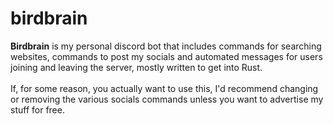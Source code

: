# birdbrain
<b>Birdbrain</b> is my personal discord bot that includes commands for searching websites, commands to post my socials and automated messages for users joining and leaving the server, mostly written to get into Rust.
</br></br>
If, for some reason, you actually want to use this, I'd recommend changing or removing the various socials commands unless you want to advertise my stuff for free.